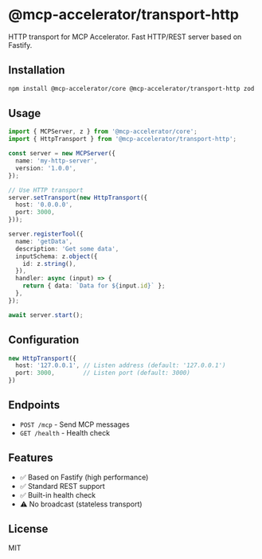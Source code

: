 # @mcp-accelerator/transport-http

HTTP transport for MCP Accelerator. Fast HTTP/REST server based on Fastify.

## Installation

```bash
npm install @mcp-accelerator/core @mcp-accelerator/transport-http zod
```

## Usage

```typescript
import { MCPServer, z } from '@mcp-accelerator/core';
import { HttpTransport } from '@mcp-accelerator/transport-http';

const server = new MCPServer({
  name: 'my-http-server',
  version: '1.0.0',
});

// Use HTTP transport
server.setTransport(new HttpTransport({
  host: '0.0.0.0',
  port: 3000,
}));

server.registerTool({
  name: 'getData',
  description: 'Get some data',
  inputSchema: z.object({
    id: z.string(),
  }),
  handler: async (input) => {
    return { data: `Data for ${input.id}` };
  },
});

await server.start();
```

## Configuration

```typescript
new HttpTransport({
  host: '127.0.0.1', // Listen address (default: '127.0.0.1')
  port: 3000,        // Listen port (default: 3000)
})
```

## Endpoints

- `POST /mcp` - Send MCP messages
- `GET /health` - Health check

## Features

- ✅ Based on Fastify (high performance)
- ✅ Standard REST support
- ✅ Built-in health check
- ⚠️ No broadcast (stateless transport)

## License

MIT
